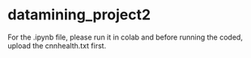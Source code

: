 # datamining_project2     
For the .ipynb file, please run it in colab and before running the coded, upload the cnnhealth.txt first. 
